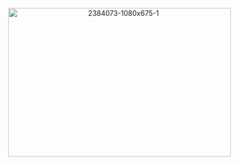 <p align="center">
<img width="450" height="300" alt="2384073-1080x675-1" src= "https://github.com/user-attachments/assets/b2d641e0-169c-4015-82cd-8e93820bf912"

</p>
